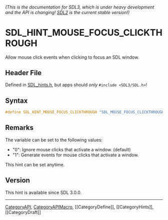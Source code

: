 ###### (This is the documentation for SDL3, which is under heavy development and the API is changing! [SDL2](https://wiki.libsdl.org/SDL2/) is the current stable version!)
# SDL_HINT_MOUSE_FOCUS_CLICKTHROUGH

Allow mouse click events when clicking to focus an SDL window.

## Header File

Defined in [SDL_hints.h](https://github.com/libsdl-org/SDL/blob/main/include/SDL3/SDL_hints.h), but apps should _only_ `#include <SDL3/SDL.h>`!

## Syntax

```c
#define SDL_HINT_MOUSE_FOCUS_CLICKTHROUGH "SDL_MOUSE_FOCUS_CLICKTHROUGH"
```

## Remarks

The variable can be set to the following values:

- "0": Ignore mouse clicks that activate a window. (default)
- "1": Generate events for mouse clicks that activate a window.

This hint can be set anytime.

## Version

This hint is available since SDL 3.0.0.

----
[CategoryAPI](CategoryAPI), [CategoryAPIMacro](CategoryAPIMacro), [[CategoryDefine]], [[CategoryHints]], [[CategoryDraft]]
<!-- #See the Style Guide for instructions on editing the footer. -->


